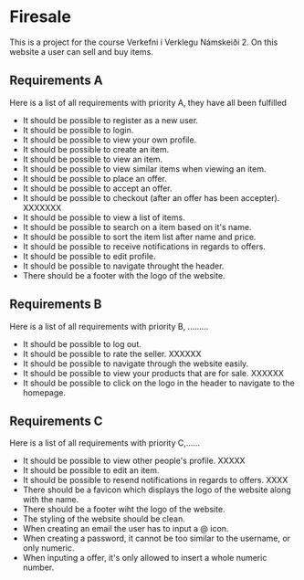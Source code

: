 # Firesale
This is a project for the course Verkefni í Verklegu Námskeiði 2. On this website a user can sell and buy items.

## Requirements A
Here is a list of all requirements with priority A, they have all been fulfilled
- It should be possible to register as a new user. 
- It should be possible to login.
- It should be possible to view your own profile.
- It should be possible to create an item.
- It should be possible to view an item.
- It should be possible to view similar items when viewing an item.
- It should be possible to place an offer.
- It should be possible to accept an offer.
- It should be possible to checkout (after an offer has been accepter). XXXXXXX
- It should be possible to view a list of items.
- It should be possible to search on a item based on it's name.
- It should be possible to sort the item list after name and price.
- It should be possible to receive notifications in regards to offers.
- It should be possible to edit profile.
- It should be possible to navigate throught the header.
- There should be a footer with the logo of the website.

## Requirements B
Here is a list of all requirements with priority B, .........
- It should be possible to log out.
- It should be possible to rate the seller. XXXXXX
- It should be possible to navigate through the website easily.
- It should be possible to view your products that are for sale. XXXXXX
- It should be possible to click on the logo in the header to navigate to the homepage.

## Requirements C
Here is a list of all requirements with priority C,......
- It should be possible to view other people's profile. XXXXX
- It should be possible to edit an item.  
- It should be possible to resend notifications in regards to offers. XXXX
- There should be a favicon which displays the logo of the website along with the name.
- There should be a footer wiht the logo of the website.
- The styling of the website should be clean.
- When creating an email the user has to input a @ icon.
- When creating a password, it cannot be too similar to the username, or only numeric.
- When inputing a offer, it's only allowed to insert a whole numeric number.



